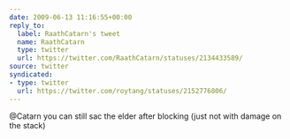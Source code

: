 ```yaml
---
date: 2009-06-13 11:16:55+00:00
reply_to:
  label: RaathCatarn's tweet
  name: RaathCatarn
  type: twitter
  url: https://twitter.com/RaathCatarn/statuses/2134433589/
source: twitter
syndicated:
- type: twitter
  url: https://twitter.com/roytang/statuses/2152776806/
---
```


@Catarn you can still sac the elder after blocking (just not with damage on the stack)